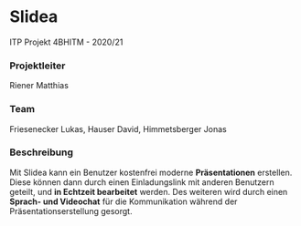 # Slidea
ITP Projekt 4BHITM - 2020/21
### Projektleiter
Riener Matthias
### Team
Friesenecker Lukas, Hauser David, Himmetsberger Jonas
### Beschreibung
Mit Slidea kann ein Benutzer kostenfrei moderne **Präsentationen** erstellen. Diese können dann durch
einen Einladungslink mit anderen Benutzern geteilt, und **in Echtzeit bearbeitet** werden. Des weiteren
wird durch einen **Sprach- und Videochat** für die Kommunikation während der Präsentationserstellung
gesorgt.

